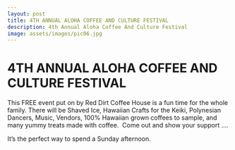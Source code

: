 ```yaml
---
layout: post
title: 4TH ANNUAL ALOHA COFFEE AND CULTURE FESTIVAL
description: 4th Annual Aloha Coffee And Culture Festival
image: assets/images/pic06.jpg
---
```


# 4TH ANNUAL ALOHA COFFEE AND CULTURE FESTIVAL

This FREE event put on by Red Dirt Coffee House is a fun time for the whole family. There will be Shaved Ice, Hawaiian Crafts for the Keiki, Polynesian Dancers, Music, Vendors, 100% Hawaiian grown coffees to sample, and many yummy treats made with coffee.  Come out and show your support ….

It’s the perfect way to spend a Sunday afternoon. 